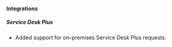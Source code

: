 
#### Integrations
##### Service Desk Plus
- Added support for on-premises Service Desk Plus requests.

